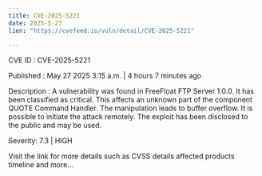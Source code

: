 ```yaml
---
title: CVE-2025-5221
date: 2025-5-27
lien: "https://cvefeed.io/vuln/detail/CVE-2025-5221"

---
```


CVE ID : CVE-2025-5221

Published :  May 27
2025
3:15 a.m. | 4 hours
7 minutes ago

Description : A vulnerability was found in FreeFloat FTP Server 1.0.0. It has been classified as critical. This affects an unknown part of the component QUOTE Command Handler. The manipulation leads to buffer overflow. It is possible to initiate the attack remotely. The exploit has been disclosed to the public and may be used.

Severity: 7.3 | HIGH

Visit the link for more details
such as CVSS details
affected products
timeline
and more...
